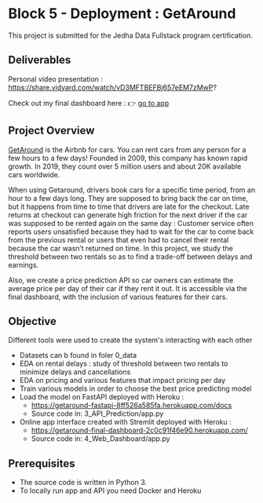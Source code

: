 # Block 5 - Deployment : GetAround

This project is submitted for the Jedha Data Fullstack program certification.

## Deliverables
 
Personal video presentation : https://share.vidyard.com/watch/vD3MFTBEFBj657eEM7zMwP?

Check out my final dashboard here : 👉 [go to app](https://getaround-final-dashboard-2c0c91f46e90.herokuapp.com/)

## Project Overview
[GetAround](https://www.getaround.com/?wpsrc=Google+Organic+Search) is the Airbnb for cars. You can rent cars from any person for a few hours to a few days! Founded in 2009, this company has known rapid growth. In 2019, they count over 5 million users and about 20K available cars worldwide. 

When using Getaround, drivers book cars for a specific time period, from an hour to a few days long. They are supposed to bring back the car on time, but it happens from time to time that drivers are late for the checkout.
Late returns at checkout can generate high friction for the next driver if the car was supposed to be rented again on the same day : Customer service often reports users unsatisfied because they had to wait for the car to come back from the previous rental or users that even had to cancel their rental because the car wasn’t returned on time.
In this project, we study the threshold between two rentals so as to find a trade-off between delays and earnings.

Also, we create a price prediction API so car owners can estimate the average price per day of their car if they rent it out. 
It is accessible via the final dashboard, with the inclusion of various features for their cars. 

## Objective
Different tools were used to create the system's interacting with each other

- Datasets can b found in foler 0_data
- EDA on rental delays : study of threshold between two rentals to minimize delays and cancellations
- EDA on pricing and various features that impact pricing per day
- Train various models in order to choose the best price predicting model
- Load the model on FastAPI deployed with Heroku : 
    - https://getaround-fastapi-8ff526a585fa.herokuapp.com/docs
    - Source code in: 3_API_Prediction/app.py
- Online app interface created with Stremlit deployed with Heroku : 
    - https://getaround-final-dashboard-2c0c91f46e90.herokuapp.com/
    - Source code in: 4_Web_Dashboard/app.py

## Prerequisites

- The source code is written in Python 3.
- To locally run app and API you need Docker and Heroku 


